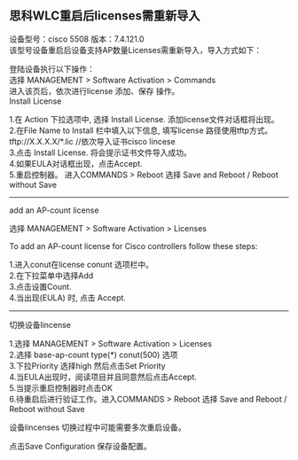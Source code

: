 ## 思科WLC重启后licenses需重新导入  
设备型号：cisco 5508 版本：7.4.121.0  
该型号设备重启后设备支持AP数量Licenses需重新导入，导入方式如下：  
  
登陆设备执行以下操作：  
选择 MANAGEMENT > Software Activation > Commands   
进入该页后，依次进行license 添加、保存 操作。  
Install License    
  
1.在 Action 下拉选项中, 选择 Install License. 添加license文件对话框将出现。  
2.在File Name to Install 栏中填入以下信息, 填写license 路径使用tftp方式。 tftp://X.X.X.X/*.lic  //依次导入证书cisco lincese   
3.点击 Install License. 将会提示证书文件导入成功。  
4.如果EULA对话框出现，点击Accept.  
5.重启控制器。 进入COMMANDS > Reboot 选择 Save and Reboot / Reboot without Save  

----

add an AP-count license  
  
选择 MANAGEMENT > Software Activation > Licenses  
  
To add an AP-count license for Cisco controllers follow these steps:  

1.进入conut在license conunt 选项栏中。  
2.在下拉菜单中选择Add   
3.点击设置Count.   
4.当出现(EULA) 时, 点击 Accept. 

----

切换设备lincense  
  
1.选择 MANAGEMENT > Software Activation > Licenses   
2.选择 base-ap-count type(*) conut(500) 选项  
3.下拉Priority 选择high 然后点击Set Priority  
4.当EULA出现时，阅读项目并且同意然后点击Accept.  
5.当提示重启控制器时点击OK  
6.待重启后进行验证工作。进入COMMANDS > Reboot 选择 Save and Reboot / Reboot without Save  
  
设备lincenses	切换过程中可能需要多次重启设备。  
  
点击Save Configuration 保存设备配置。  
